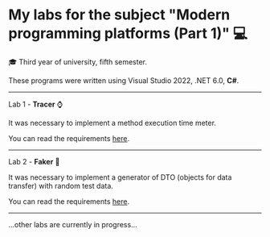 # My labs for the subject "Modern programming platforms (Part 1)" :computer:

:mortar_board: Third year of university, fifth semester.

These programs were written using Visual Studio 2022, .NET 6.0, __C#__.

_______________________________________________________________________________________

Lab 1 - __Tracer__ :watch:

It was necessary to implement a method execution time meter.

You can read the requirements [here](https://labs-dnizov.gitbook.io/oot/spp-ch.1/tracer).

_______________________________________________________________________________________

Lab 2 - __Faker__ :game_die:

It was necessary to implement a generator of DTO (objects for data transfer) with random test data.

You can read the requirements [here](https://labs-dnizov.gitbook.io/oot/spp-ch.1/faker).

_______________________________________________________________________________________

...other labs are currently in progress...
